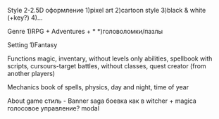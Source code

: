 Style
2-2.5D оформление
1)pixel art
2)cartoon style
3)black & white (+key?)
4)...

Genre
1)RPG + Adventures + *
*)головоломки/пазлы

Setting
1)Fantasy

Functions
magic, inventary, without levels only abilities, spellbook with scripts,
cursours-target battles, without classes, quest creator (from another players)


Mechanics
book of spells, physics, day and night, time of year

About game
стиль - Banner saga 
боевка как в witcher + magica
голосовое управление?
modal
